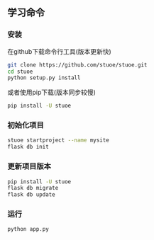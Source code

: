 ## 学习命令


### 安装

在github下载命令行工具(版本更新快)
``` bash
git clone https://github.com/stuoe/stuoe.git
cd stuoe
python setup.py install
```
或者使用pip下载(版本同步较慢)
``` bash
pip install -U stuoe
```

### 初始化项目
``` bash
stuoe startproject --name mysite
flask db init
```

### 更新项目版本
``` bash
pip install -U stuoe
flask db migrate
flask db update
```
### 运行
```
python app.py
```
